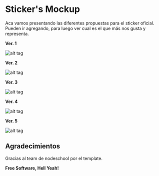 Sticker's Mockup
=========

Aca vamos presentando las diferentes propuestas para el sticker oficial. 
Pueden ir agregando, para luego ver cual es el que más nos gusta y representa.

**Ver. 1**

![alt tag](https://github.com/nodeschool/buenosaires/blob/master/sticker/nodeschool-sticker-arg.jpg) 

**Ver. 2** 

![alt tag](https://github.com/nodeschool/buenosaires/blob/master/sticker/nodeschool-sticker-arg-ver2.jpg) 

**Ver. 3** 

![alt tag](https://github.com/nodeschool/buenosaires/blob/master/sticker/nodeschool-sticker-arg-ver3.jpg) 

**Ver. 4** 

![alt tag](https://github.com/nodeschool/buenosaires/blob/master/sticker/nodeschool-sticker-arg-ver4.jpg) 

**Ver. 5** 

![alt tag](https://github.com/nodeschool/buenosaires/blob/master/sticker/nodeschool-sticker-arg-ver5.jpg) 

Agradecimientos
----

Gracias al team de nodeschool por el template.


**Free Software, Hell Yeah!**
